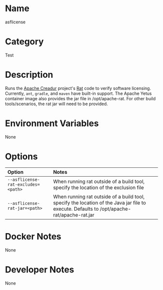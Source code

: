 <!---
  Licensed to the Apache Software Foundation (ASF) under one
  or more contributor license agreements.  See the NOTICE file
  distributed with this work for additional information
  regarding copyright ownership.  The ASF licenses this file
  to you under the Apache License, Version 2.0 (the
  "License"); you may not use this file except in compliance
  with the License.  You may obtain a copy of the License at

    http://www.apache.org/licenses/LICENSE-2.0

  Unless required by applicable law or agreed to in writing,
  software distributed under the License is distributed on an
  "AS IS" BASIS, WITHOUT WARRANTIES OR CONDITIONS OF ANY
  KIND, either express or implied.  See the License for the
  specific language governing permissions and limitations
  under the License.
-->

# Name

asflicense

# Category

Test

# Description

Runs the [Apache Creadur](http://creadur.apache.org) project's [Rat](http://creadur.apache.org/rat/) code to verify software licensing.
Currently, `ant`, `gradle`, and `maven` have built-in support.  The Apache Yetus container image also provides the jar file in /opt/apache-rat.
For other build tools/scenarios, the rat jar will need to be provided.

# Environment Variables

None

# Options

| Option | Notes |
|:---------|:------|
| `--asflicense-rat-excludes=<path>` | When running rat outside of a build tool, specify the location of the exclusion file |
| `--asflicense-rat-jar=<path>` | When running rat outside of a build tool, specify the location of the Java jar file to execute. Defaults to /opt/apache-rat/apache-rat.jar |

# Docker Notes

None

# Developer Notes

None
